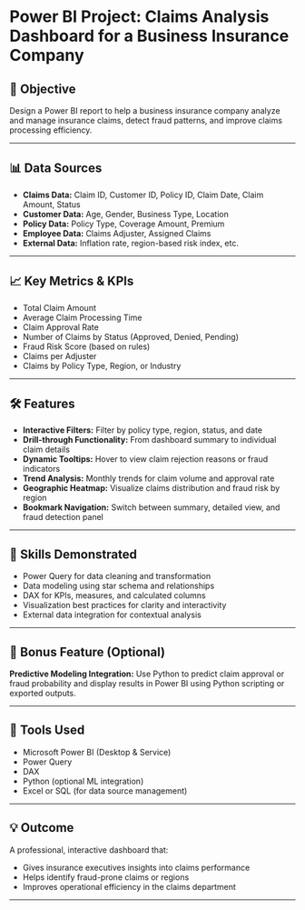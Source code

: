 # Power BI Project: Claims Analysis Dashboard for a Business Insurance Company

## 🧠 Objective
Design a Power BI report to help a business insurance company analyze and manage insurance claims, detect fraud patterns, and improve claims processing efficiency.

---

## 📊 Data Sources
- **Claims Data:** Claim ID, Customer ID, Policy ID, Claim Date, Claim Amount, Status
- **Customer Data:** Age, Gender, Business Type, Location
- **Policy Data:** Policy Type, Coverage Amount, Premium
- **Employee Data:** Claims Adjuster, Assigned Claims
- **External Data:** Inflation rate, region-based risk index, etc.

---

## 📈 Key Metrics & KPIs
- Total Claim Amount
- Average Claim Processing Time
- Claim Approval Rate
- Number of Claims by Status (Approved, Denied, Pending)
- Fraud Risk Score (based on rules)
- Claims per Adjuster
- Claims by Policy Type, Region, or Industry

---

## 🛠️ Features
- **Interactive Filters:** Filter by policy type, region, status, and date
- **Drill-through Functionality:** From dashboard summary to individual claim details
- **Dynamic Tooltips:** Hover to view claim rejection reasons or fraud indicators
- **Trend Analysis:** Monthly trends for claim volume and approval rate
- **Geographic Heatmap:** Visualize claims distribution and fraud risk by region
- **Bookmark Navigation:** Switch between summary, detailed view, and fraud detection panel

---

## 🧩 Skills Demonstrated
- Power Query for data cleaning and transformation
- Data modeling using star schema and relationships
- DAX for KPIs, measures, and calculated columns
- Visualization best practices for clarity and interactivity
- External data integration for contextual analysis

---

## 🧪 Bonus Feature (Optional)
**Predictive Modeling Integration:** Use Python to predict claim approval or fraud probability and display results in Power BI using Python scripting or exported outputs.

---

## 🧰 Tools Used
- Microsoft Power BI (Desktop & Service)
- Power Query
- DAX
- Python (optional ML integration)
- Excel or SQL (for data source management)

---

## 💡 Outcome
A professional, interactive dashboard that:
- Gives insurance executives insights into claims performance
- Helps identify fraud-prone claims or regions
- Improves operational efficiency in the claims department

---